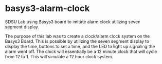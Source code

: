 # basys3-alarm-clock
SDSU Lab using Basys3 board to imitate alarm clock utilizing seven segment display.

The purpose of this lab was to create a clock/alarm clock system on the Basys3 Board.
This is possible by utilizing the seven segment display to display the time, buttons to set a time,
and the LED to light up signaling the alarm went off. The clock will essentially be a 12 minute
clock that will cycle from 12 to 1. This will simulate a 12 hour clock system.

